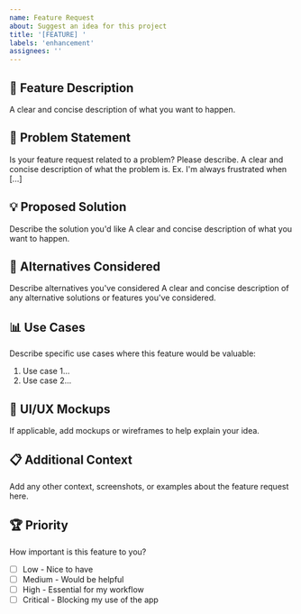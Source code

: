 ```yaml
---
name: Feature Request
about: Suggest an idea for this project
title: '[FEATURE] '
labels: 'enhancement'
assignees: ''
---
```


## 🚀 Feature Description
A clear and concise description of what you want to happen.

## 🎯 Problem Statement
Is your feature request related to a problem? Please describe.
A clear and concise description of what the problem is. Ex. I'm always frustrated when [...]

## 💡 Proposed Solution
Describe the solution you'd like
A clear and concise description of what you want to happen.

## 🔄 Alternatives Considered
Describe alternatives you've considered
A clear and concise description of any alternative solutions or features you've considered.

## 📊 Use Cases
Describe specific use cases where this feature would be valuable:
1. Use case 1...
2. Use case 2...

## 🎨 UI/UX Mockups
If applicable, add mockups or wireframes to help explain your idea.

## 📋 Additional Context
Add any other context, screenshots, or examples about the feature request here.

## 🏆 Priority
How important is this feature to you?
- [ ] Low - Nice to have
- [ ] Medium - Would be helpful
- [ ] High - Essential for my workflow
- [ ] Critical - Blocking my use of the app

